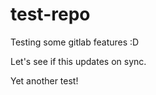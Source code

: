 # test-repo
Testing some gitlab features :D


Let's see if this updates on sync.

Yet another test!
